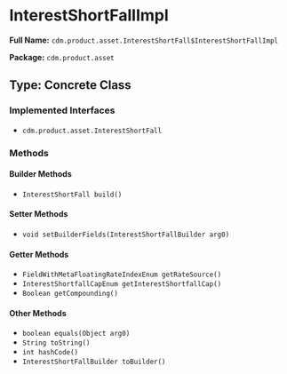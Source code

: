 # InterestShortFallImpl

**Full Name:** `cdm.product.asset.InterestShortFall$InterestShortFallImpl`

**Package:** `cdm.product.asset`

## Type: Concrete Class

### Implemented Interfaces

- `cdm.product.asset.InterestShortFall`

### Methods

#### Builder Methods

- `InterestShortFall build()`

#### Setter Methods

- `void setBuilderFields(InterestShortFallBuilder arg0)`

#### Getter Methods

- `FieldWithMetaFloatingRateIndexEnum getRateSource()`
- `InterestShortfallCapEnum getInterestShortfallCap()`
- `Boolean getCompounding()`

#### Other Methods

- `boolean equals(Object arg0)`
- `String toString()`
- `int hashCode()`
- `InterestShortFallBuilder toBuilder()`

